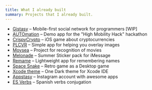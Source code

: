 ```yaml
---
title: What I already built
summary: Projects that I already built.
---
```


- <a href="https://gistasy.com" rel="noopener norefferer" target="_blank">Gistasy</a> – Mobile-first social network for programmers [WIP]
- <a href="https://github.com/ilyagru/AUTOmation" rel="noopener norefferer" target="_blank">AUTOmation</a> – Demo app for the "High Mobility Hack" hackathon
- <a href="https://ilyagru.github.io/crispycrypto" rel="noopener norefferer" target="_blank">CrispyCrypto</a> – iOS game about cryptocurrencies
- <a href="https://itunes.apple.com/us/app/plcvr/id1415539332" rel="noopener norefferer" target="_blank">PLCVR</a> – Simple app for helping you overlay images
- <a href="https://github.com/ilyagru/Movsea" rel="noopener norefferer" target="_blank">Movsea</a> – Project for recognition of movies
- <a href="https://ilyagru.github.io/melonade" rel="noopener norefferer" target="_blank">Melonade</a> – Summer Sticker pack for iMessage
- <a href="https://ilyagru.github.io/remame" rel="noopener norefferer" target="_blank">Remame</a> – Lightweight app for remembering names
- <a href="https://github.com/ilyagru/Space-Snake" rel="noopener norefferer" target="_blank">Space Snake</a> – Retro game as a Desktop game
- <a href="https://github.com/ilyagru/one-dark-light-xcode-theme" rel="noopener norefferer" target="_blank">Xcode theme</a> – One Dark theme for Xcode IDE
- <a href="https://instagram.com/appstasy" rel="noopener norefferer" target="_blank">Appstasy</a> – Instagram account with awesome apps
- <a href="https://ilyagru.github.io/es-verbs" rel="noopener norefferer" target="_blank">ES Verbs</a> – Spanish verbs conjugation
